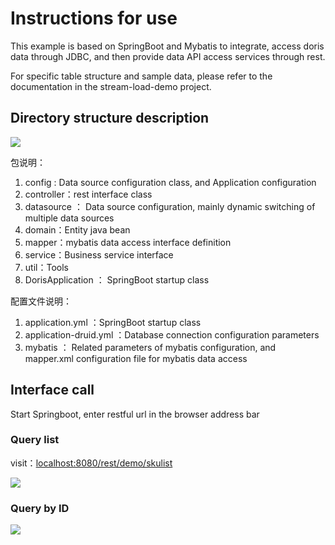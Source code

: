 <!-- 
Licensed to the Apache Software Foundation (ASF) under one
or more contributor license agreements.  See the NOTICE file
distributed with this work for additional information
regarding copyright ownership.  The ASF licenses this file
to you under the Apache License, Version 2.0 (the
"License"); you may not use this file except in compliance
with the License.  You may obtain a copy of the License at

  http://www.apache.org/licenses/LICENSE-2.0

Unless required by applicable law or agreed to in writing,
software distributed under the License is distributed on an
"AS IS" BASIS, WITHOUT WARRANTIES OR CONDITIONS OF ANY
KIND, either express or implied.  See the License for the
specific language governing permissions and limitations
under the License.
-->

# Instructions for use

This example is based on SpringBoot and Mybatis to integrate, access doris data through JDBC, and then provide data API access services through rest.

For specific table structure and sample data, please refer to the documentation in the stream-load-demo project.

## Directory structure description

![](/images/20210730144136.png)

包说明：

1. config : Data source configuration class, and Application configuration
2. controller：rest interface class
3. datasource ： Data source configuration, mainly dynamic switching of multiple data sources
4. domain：Entity java bean
5. mapper：mybatis data access interface definition
6. service：Business service interface
7. util：Tools
8. DorisApplication ： SpringBoot startup class

配置文件说明：

1. application.yml  ：SpringBoot startup class
2. application-druid.yml ：Database connection configuration parameters
3. mybatis ： Related parameters of mybatis configuration, and mapper.xml configuration file for mybatis data access

## Interface call

Start Springboot, enter restful url in the browser address bar

### Query list

visit：[localhost:8080/rest/demo/skulist](http://localhost:8080/rest/demo/skulist)

![](/images/20210730145555.png)

### Query by ID



![](/images/20210730145906.png)
